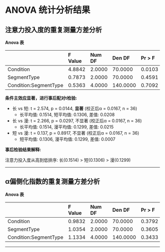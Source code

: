 # ANOVA 统计分析结果

## 注意力投入度的重复测量方差分析

**Anova 表**

|                       | F Value | Num DF | Den DF | Pr > F |
| :-------------------- | :------ | :----- | :----- | :----- |
| Condition             | 4.8842  | 2.0000 | 70.0000 | 0.0103 |
| SegmentType           | 0.7873  | 2.0000 | 70.0000 | 0.4591 |
| Condition:SegmentType | 0.5363  | 4.0000 | 140.0000 | 0.7092 |

**条件主效应显著，进行事后配对t检验:**

*   长 vs 短: t = 2.574, p = 0.0144, **显著** (校正后α = 0.0167, n = 36)
    *   长平均值: 0.1514, 短平均值: 0.1306, 差值: 0.0208
*   长 vs 漫: t = 2.266, p = 0.0297, 不显著 (校正后α = 0.0167, n = 36)
    *   长平均值: 0.1514, 漫平均值: 0.1299, 差值: 0.0215
*   短 vs 漫: t = 0.137, p = 0.8917, 不显著 (校正后α = 0.0167, n = 36)
    *   短平均值: 0.1306, 漫平均值: 0.1299, 差值: 0.0007

**事后检验结果解释:**

注意力投入度从高到低排序: 长(0.1514) > 短(0.1306) > 漫(0.1299)

---

## α偏侧化指数的重复测量方差分析

**Anova 表**

|                       | F Value | Num DF | Den DF | Pr > F |
| :-------------------- | :------ | :----- | :----- | :----- |
| Condition             | 0.9832  | 2.0000 | 70.0000 | 0.3792 |
| SegmentType           | 1.0354  | 2.0000 | 70.0000 | 0.3605 |
| Condition:SegmentType | 1.1334  | 4.0000 | 140.0000 | 0.3433 |

---